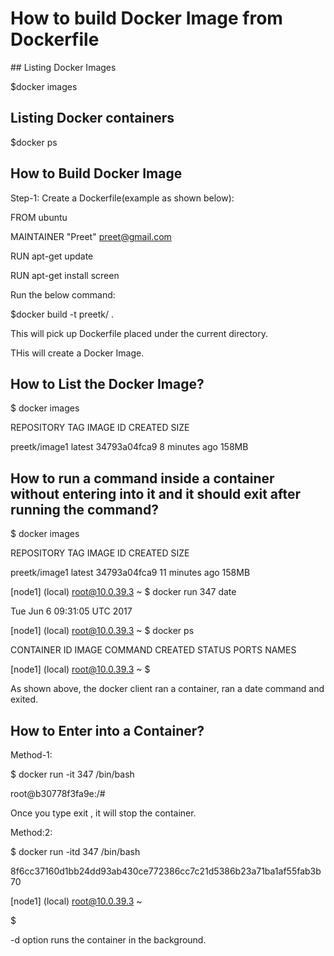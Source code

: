 
<h1> How to build Docker Image from Dockerfile</h1>
## Listing Docker Images


$docker images


## Listing Docker containers

$docker ps 



## How to Build Docker Image


Step-1: Create a Dockerfile(example as shown below):

FROM ubuntu

MAINTAINER "Preet" <preet@gmail.com>



RUN apt-get update

RUN apt-get install screen

Run the below command:

$docker build -t preetk/<imagename> .

This will pick up Dockerfile placed under the current directory.

THis will create a Docker Image.

## How to List the Docker Image?


$ docker images

REPOSITORY          TAG                 IMAGE ID            CREATED             SIZE

preetk/image1       latest              34793a04fca9        8 minutes ago       158MB


## How to run a command inside a container without entering into it and it should exit after running the command?

$ docker images

REPOSITORY          TAG                 IMAGE ID            CREATED             SIZE

preetk/image1       latest              34793a04fca9        11 minutes ago      158MB

[node1] (local) root@10.0.39.3 ~
$ docker run 347 date

Tue Jun  6 09:31:05 UTC 2017


[node1] (local) root@10.0.39.3 ~
$ docker ps

CONTAINER ID        IMAGE               COMMAND             CREATED             STATUS
     PORTS               NAMES

[node1] (local) root@10.0.39.3 ~
$


As shown above, the docker client ran a container, ran a date command and exited.

## How to Enter into a Container?

Method-1:

$ docker run -it 347 /bin/bash

root@b30778f3fa9e:/#


Once you type exit , it will stop the container.


Method:2:

$ docker run -itd 347 /bin/bash

8f6cc37160d1bb24dd93ab430ce772386cc7c21d5386b23a71ba1af55fab3b70

[node1] (local) root@10.0.39.3 ~

$

-d option runs the container in the background.

